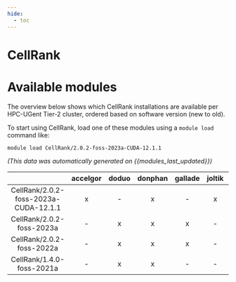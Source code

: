 ```yaml
---
hide:
  - toc
---
```


CellRank
========

# Available modules


The overview below shows which CellRank installations are available per HPC-UGent Tier-2 cluster, ordered based on software version (new to old).

To start using CellRank, load one of these modules using a `module load` command like:

```shell
module load CellRank/2.0.2-foss-2023a-CUDA-12.1.1
```

*(This data was automatically generated on {{modules_last_updated}})*  

| |accelgor|doduo|donphan|gallade|joltik|shinx|
| :---: | :---: | :---: | :---: | :---: | :---: | :---: |
|CellRank/2.0.2-foss-2023a-CUDA-12.1.1|x|-|x|-|x|-|
|CellRank/2.0.2-foss-2023a|-|x|x|x|-|x|
|CellRank/2.0.2-foss-2022a|-|x|x|x|-|-|
|CellRank/1.4.0-foss-2021a|-|x|x|-|-|-|
